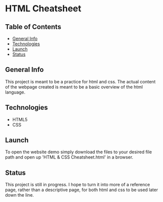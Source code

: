 # HTML Cheatsheet

## Table of Contents
 * [General Info](#general-info)
 * [Technologies](#technologies)
 * [Launch](#launch)
 * [Status](#status)

## General Info
  This project is meant to be a practice for html and css. The actual content of the webpage created is meant to be a basic overview of the html language.

## Technologies
  * HTML5
  * CSS

## Launch
  To open the website demo simply download the files to your desired file path and open up 'HTML & CSS Cheatsheet.html' in a browser.

## Status
  This project is still in progress. I hope to turn it into more of a reference page, rather than a descriptive page, for both html and css to be used later down the line.
